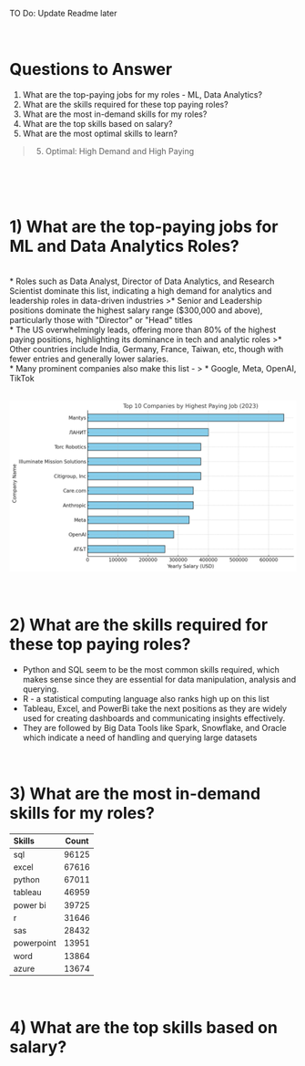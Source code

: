 TO Do: Update Readme later<br>

# <br>Questions to Answer
1) What are the top-paying jobs for my roles - ML, Data Analytics?
2) What are the skills required for these top paying roles?
3) What are the most in-demand skills for my roles?
4) What are the top skills based on salary?
5) What are the most optimal skills to learn?
> 5. Optimal: High Demand and High Paying

# <br><br>1) What are the top-paying jobs for ML and Data Analytics Roles?

<br> 
* Roles such as Data Analyst, Director of Data Analytics, and Research Scientist dominate this list, indicating a high demand for analytics and leadership roles in data-driven industries
>* Senior and Leadership positions dominate the highest salary range ($300,000 and above), particularly those with "Director" or "Head" titles

<br> 
* The US overwhelmingly leads, offering more than 80% of the highest paying positions, highlighting its dominance in tech and analytic roles
>* Other countries include India, Germany, France, Taiwan, etc, though with fewer entries and generally lower salaries.

<br> 
* Many prominent companies also make this list -
> * Google, Meta, OpenAI, TikTok

<br>![plot](./1_Top_Companies_by_Pay_Graph.png)

# <br>2) What are the skills required for these top paying roles?

* Python and SQL seem to be the most common skills required, which makes sense since they are essential for data manipulation, analysis and querying.
* R - a statistical computing language also ranks high up on this list
* Tableau, Excel, and PowerBi take the next positions as they are widely used for creating dashboards and communicating insights effectively.
* They are followed by Big Data Tools like Spark, Snowflake, and Oracle which indicate a need of handling and querying large datasets<br>

# <br>3) What are the most in-demand skills for my roles?

| Skills | Count |
|:---------|:-------:|
|sql | 96125 |
| excel | 67616 |
| python | 67011 |
| tableau | 46959 |
| power bi | 39725 | 
| r | 31646 |
| sas | 28432 |
| powerpoint | 13951 |
| word | 13864 |
| azure | 13674 |

# <br>4) What are the top skills based on salary?
